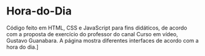 # Hora-do-Dia

Código feito em HTML, CSS e JavaScript para fins didáticos, de acordo com a proposta de exercício do professor do canal Curso em vídeo, Gustavo Guanabara. A página mostra diferentes interfaces de acordo com a hora do dia.]


